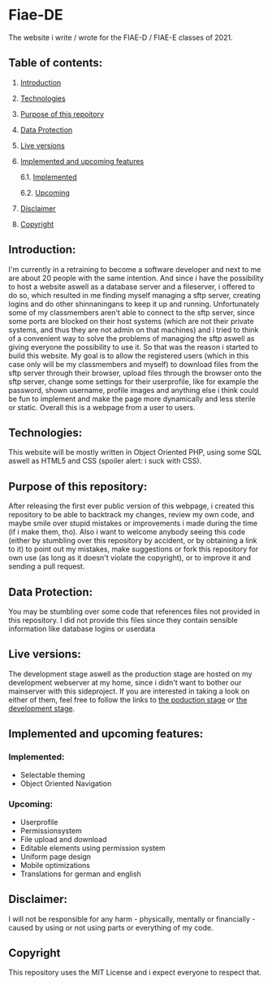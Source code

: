 # Fiae-DE
The website i write / wrote for the FIAE-D / FIAE-E classes of 2021.

## Table of contents:
1. [Introduction](#introduction)

2. [Technologies](#technologies)

3. [Purpose of this repoitory](#purpose-of-this-repository)

4. [Data Protection](#data-protection)

5. [Live versions](#live-versions)

6. [Implemented and upcoming features](#implemented-and-upcoming-features)

    6.1. [Implemented](#implemented)

    6.2. [Upcoming](#upcoming)

7. [Disclaimer](#disclaimer)

8. [Copyright](#copyright)

## Introduction:
I'm currently in a retraining to become a software developer and next to me are about 20 people with the same intention. And since i have the possibility to host a website aswell as a database server and a fileserver, i offered to do so, which resulted in me finding myself managing a sftp server, creating logins and do other shinnaningans to keep it up and running. Unfortunately some of my classmembers aren't able to connect to the sftp server, since some ports are blocked on their host systems (which are not their private systems, and thus they are not admin on that machines) and i tried to think of a convenient way to solve the problems of managing the sftp aswell as giving everyone the possibility to use it. So that was the reason i started to build this website. My goal is to allow the registered users (which in this case only will be my classmembers and myself) to download files from the sftp server through their browser, upload files through the browser onto the sftp server, change some settings for their userprofile, like for example the password, shown username, profile images and anything else i think could be fun to implement and make the page more dynamically and less sterile or static. Overall this is a webpage from a user to users.

## Technologies:
This website will be mostly written in Object Oriented PHP, using some SQL aswell as HTML5 and CSS (spoiler alert: i suck with CSS).

## Purpose of this repository:
After releasing the first ever public version of this webpage, i created this repository to be able to backtrack my changes, review my own code, and maybe smile over stupid mistakes or improvements i made during the time (if i make them, tho). Also i want to welcome anybody seeing this code (either by stumbling over this repository by accident, or by obtaining a link to it) to point out my mistakes, make suggestions or fork this repository for own use (as long as it doesn't violate the copyright), or to improve it and sending a pull request.

## Data Protection:
You may be stumbling over some code that references files not provided in this repository. I did not provide this files since they contain sensible information like database logins or userdata

## Live versions:
The development stage aswell as the production stage are hosted on my development webserver at my home, since i didn't want to bother our mainserver with this sideproject. If you are interested in taking a look on either of them, feel free to follow the links to [the poduction stage](https://fiaede.dasnasu.bitbite.dev) or [the development stage](https://dasnasu.bitbite.dev).

## Implemented and upcoming features:
### Implemented:
* Selectable theming
* Object Oriented Navigation

### Upcoming:
* Userprofile
* Permissionsystem
* File upload and download
* Editable elements using permission system
* Uniform page design
* Mobile optimizations
* Translations for german and english

## Disclaimer:
I will not be responsible for any harm - physically, mentally or financially - caused by using or not using parts or everything of my code.

## Copyright
This repository uses the MIT License and i expect everyone to respect that.